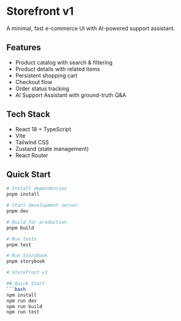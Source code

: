 # Storefront v1

A minimal, fast e-commerce UI with AI-powered support assistant.

## Features

- Product catalog with search & filtering
- Product details with related items
- Persistent shopping cart
- Checkout flow
- Order status tracking
- AI Support Assistant with ground-truth Q&A

## Tech Stack

- React 18 + TypeScript
- Vite
- Tailwind CSS
- Zustand (state management)
- React Router

## Quick Start

```bash
# Install dependencies
pnpm install

# Start development server
pnpm dev

# Build for production
pnpm build

# Run tests
pnpm test

# Run Storybook
pnpm storybook

# Storefront v1

## Quick Start
```bash
npm install
npm run dev
npm run build
npm run test